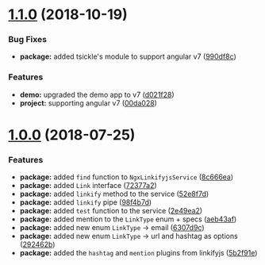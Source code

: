 <a name="1.1.0"></a>
# [1.1.0](https://github.com/anthonynahas/ngx-linkifyjs/compare/v1.0.0...v1.1.0) (2018-10-19)


### Bug Fixes

* **package:** added tsickle's module to support angular v7 ([990df8c](https://github.com/anthonynahas/ngx-linkifyjs/commit/990df8c))


### Features

* **demo:** upgraded the demo app to v7 ([d021f28](https://github.com/anthonynahas/ngx-linkifyjs/commit/d021f28))
* **project:** supporting angular v7 ([00da028](https://github.com/anthonynahas/ngx-linkifyjs/commit/00da028))



<a name="1.0.0"></a>
# [1.0.0](https://github.com/anthonynahas/ngx-linkifyjs/compare/72377a2...v1.0.0) (2018-07-25)


### Features

* **package:** added `find` function to `NgxLinkifyjsService` ([8c666ea](https://github.com/anthonynahas/ngx-linkifyjs/commit/8c666ea))
* **package:** added `Link` interface ([72377a2](https://github.com/anthonynahas/ngx-linkifyjs/commit/72377a2))
* **package:** added `linkify` method to the service ([52e8f7d](https://github.com/anthonynahas/ngx-linkifyjs/commit/52e8f7d))
* **package:** added `linkify` pipe ([98f4b7d](https://github.com/anthonynahas/ngx-linkifyjs/commit/98f4b7d))
* **package:** added `test` function to the service ([2e49ea2](https://github.com/anthonynahas/ngx-linkifyjs/commit/2e49ea2))
* **package:** added mention to the `LinkType` enum + specs ([aeb43af](https://github.com/anthonynahas/ngx-linkifyjs/commit/aeb43af))
* **package:** added new enum `LinkType` -> email ([6307d9c](https://github.com/anthonynahas/ngx-linkifyjs/commit/6307d9c))
* **package:** added new enum `LinkType` -> url and hashtag as options ([292462b](https://github.com/anthonynahas/ngx-linkifyjs/commit/292462b))
* **package:** added the `hashtag` and `mention` plugins from linkifyjs ([5b2f91e](https://github.com/anthonynahas/ngx-linkifyjs/commit/5b2f91e))



